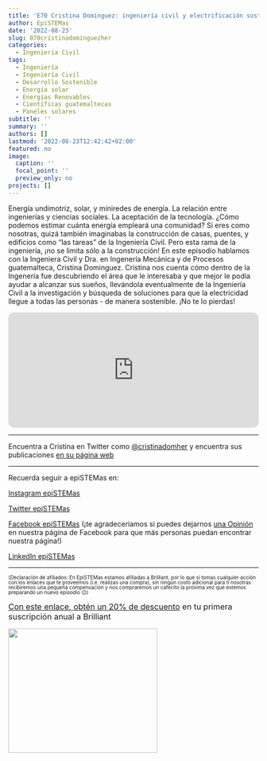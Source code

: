 ```yaml
---
title: 'E70 Cristina Dominguez: ingeniería civil y electrificación sostenible'
author: EpiSTEMas
date: '2022-08-23'
slug: 070cristinadominguezher
categories:
  - Ingeniería Civil
tags:
  - Ingeniería
  - Ingeniería Civil
  - Desarrollo Sostenible
  - Energía solar
  - Energías Renovables
  - Científicas guatemaltecas
  - Paneles solares
subtitle: ''
summary: ''
authors: []
lastmod: '2022-08-23T12:42:42+02:00'
featured: no
image:
  caption: ''
  focal_point: ''
  preview_only: no
projects: []
---
```



Energía undimotriz, solar, y miniredes de energía. La relación entre ingenierías y ciencias sociales. La aceptación de la tecnología. ¿Cómo podemos estimar cuánta energía empleará una comunidad? Si eres como nosotras, quizá también imaginabas la construcción de casas, puentes, y edificios como “las tareas” de la Ingeniería Civil. Pero esta rama de la ingeniería, ¡no se limita sólo a la construcción! En este episodio hablamos con la Ingeniera Civil y Dra. en Ingenería Mecánica y de Procesos guatemalteca, Cristina Dominguez. Cristina nos cuenta cómo dentro de la Ingenería fue descubriendo el área que le interesaba y que mejor le podía ayudar a alcanzar sus sueños, llevándola eventualmente de la Ingeniería Civil a la investigación y búsqueda de soluciones para que la electricidad llegue a todas las personas - de manera sostenible. ¡No te lo pierdas!

<iframe style="border-radius:12px" src="https://open.spotify.com/embed/episode/6bXefnyZG30eSbUlXc6zAK?utm_source=generator&theme=0" width="100%" height="232" frameBorder="0" allowfullscreen="" allow="autoplay; clipboard-write; encrypted-media; fullscreen; picture-in-picture"></iframe>

- - - - -  



Encuentra a Cristina en Twitter como [@cristinadomher](https://twitter.com/cristinadomher) y encuentra sus publicaciones [en su página web](https://www.cristinadominguezher.com/)  



- - - - -

Recuerda seguir a epiSTEMas en:

[Instagram epiSTEMas](https://www.instagram.com/epistemas/)  

[Twitter epiSTEMas](https://twitter.com/epiSTEMas_Pod)

[Facebook epiSTEMas](https://www.facebook.com/epiSTEMasPod) (¡te agradeceríamos si puedes dejarnos [una Opinión](https://www.facebook.com/epiSTEMasPod/reviews/) en nuestra página de Facebook para que más personas puedan encontrar nuestra página!)

[LinkedIn epiSTEMas](https://www.linkedin.com/company/epistemas-podcast/)


- - - - -



<font size = 1.5> <p style = "line-height:1"> 
(Declaración de afiliados: En EpiSTEMas estamos afiliadas a Brilliant, por lo que si tomas cualquier acción con los enlaces que te proveemos (i.e. realizas una compra), sin ningún costo adicional para tí nosotras recibiremos una pequeña compensación y nos compraremos un cafecito la próxima vez que estemos preparando un nuevo episodio 😉) 
</font> </p>


<font size="3"> 

[Con este enlace, obtén un 20% de descuento](https://brilliant.sjv.io/c/2994553/1003358/12858?subId1=EpiSTEMas&u=http%3A%2F%2Fbrilliant.org%2Fimpactnetwork%2F) en tu primera suscripción anual a Brilliant </font>


<a href="https://brilliant.sjv.io/c/2994553/1003364/12858?subId1=epiSTEMas&u=http%3A%2F%2Fbrilliant.org%2Fimpactnetwork%2F%3Firclickid%3D%7Bclickid%7D%26utm_medium%3Daffiliates%26utm_campaign%3D%7Birpid%7D%26utm_source%3D%7Bmp_value1%7D%26utm_content%3D%7Btimestamp%7D_%7Biradtype%7D_%7Biradname%7D%26utm_term%3D%7Bmp_value2%7D" target="_top" id="1003364"><img src="//a.impactradius-go.com/display-ad/12858-1003364" border="0" alt="" width="300" height="250"/></a><img height="0" width="0" src="https://imp.pxf.io/i/2994553/1003364/12858?subId1=epiSTEMas" style="position:absolute;visibility:hidden;" border="1" />
